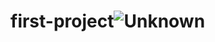 # first-project![Unknown](https://user-images.githubusercontent.com/118219280/212495270-7de3b508-9996-4700-a3e1-7527afc3aa9f.jpeg)
